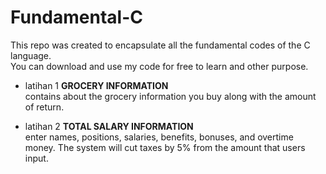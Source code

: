 # Fundamental-C
This repo was created to encapsulate all the fundamental codes of the C language.<br> You can download and use my code for free to learn and other purpose.

- latihan 1
**GROCERY INFORMATION**<br>
contains about the grocery information you buy along with the amount of return.

- latihan 2
**TOTAL SALARY INFORMATION**<br>enter names, positions, salaries, benefits, bonuses, and overtime money. The system will cut taxes by 5% from the amount that users input.
